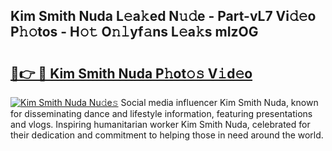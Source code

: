 ## Kim Smith Nuda L𝚎a𝚔ed N𝚞𝚍e - Part-vL7 Vi𝚍𝚎o P𝚑𝚘tos - H𝚘𝚝 O𝚗𝚕yf𝚊ns L𝚎a𝚔s mIzOG

# <h2><a href="http://kf1j5q.oniu.top/?m=Kim+Smith+Nuda">🔗👉 🔴 Kim Smith Nuda P𝚑ot𝚘𝚜 V𝚒d𝚎o</a></h2>

[![Kim Smith Nuda Nu𝚍e𝚜](https://i.imgur.com/0qMVB7G.gif)](http://kf1j5q.oniu.top/?m=Kim+Smith+Nuda)
Social media influencer Kim Smith Nuda, known for disseminating dance and lifestyle information, featuring presentations and vlogs. Inspiring humanitarian worker Kim Smith Nuda, celebrated for their dedication and commitment to helping those in need around the world.  
